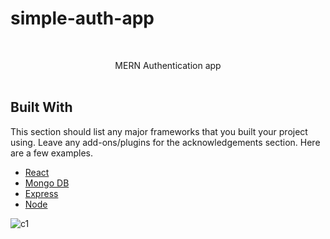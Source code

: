 # simple-auth-app


<br/>
<p align="center">
  <a href="https://github.com/ShaanCoding/ReadME-Generator">
  
  </a>

  <p align="center">
    MERN Authentication app
    <br/>
    <br/>
  </p>
</p>


## Built With

This section should list any major frameworks that you built your project using. Leave any add-ons/plugins for the acknowledgements section. Here are a few examples.

* [React ]()
* [Mongo DB]()
* [Express]()
* [Node]()

![c1](https://github.com/supineevil/simple-auth-app/assets/75155924/908eb3ce-ba3a-4dc4-a648-41c9483cdb5d)

